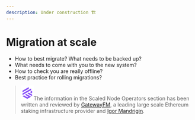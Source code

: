 ```yaml
---
description: Under construction 🏗️
---
```


# Migration at scale

* How to best migrate? What needs to be backed up?
* What needs to come with you to the new system?
* How to check you are really offline?
* Best practice for rolling migrations?

> <img src="../.gitbook/assets/image (108).png" alt="" data-size="line">The information in the Scaled Node Operators section has been written and reviewed by [GatewayFM](https://gateway.fm), a leading large scale Ethereum staking infrastructure provider and [Igor Mandrigin](https://x.com/mandrigin).
